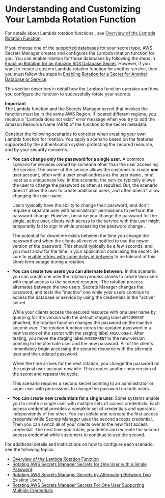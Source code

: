 # Understanding and Customizing Your Lambda Rotation Function<a name="rotating-secrets-lambda-function-customizing"></a>

For details about Lambda rotation functions , see [Overview of the Lambda Rotation Function](rotating-secrets-lambda-function-overview.md)\.

If you choose one of the [supported databases](intro.md#full-rotation-support) for your secret type, AWS Secrets Manager creates and configures the Lambda rotation function for you\. You can enable rotation for those databases by following the steps in [Enabling Rotation for an Amazon RDS Database Secret](enable-rotation-rds.md)\. However, if you want to create a custom Lambda rotation function for another service, then you must follow the steps in [Enabling Rotation for a Secret for Another Database or Service](enable-rotation-other.md)\.

This section describes in detail how the Lambda function operates and how you configure the function to successfully rotate your secrets\.

**Important**  
The Lambda function and the Secrets Manager secret that invokes the function must be in the same AWS Region\. If located different regions, you receive a "Lambda does not exist" error message when you try to add the Amazon Resource Name \(ARN\) of the function to the secret metadata\.

Consider the following scenarios to consider when creating your own Lambda function for rotation\. You apply a scenario based on the features supported by the authentication system protecting the secured resource, and by your security concerns\.
+ **You can change only the password for a single user\.** A common scenario for services owned by someone other than the user accessing the service\. The owner of the service allows the customer to create ***one*** user account, often with a user email address as the user name , or at least as a uniqueness key\. In this scenario, the service typically allows the user to change the password as often as required\. But, the scenario doesn't allow the user to create additional users, and often doesn't allow changing the user name\. 

  Users typically have the ability to change their password, and don't require a separate user with administrator permissions to perform the password change\. However, because you change the password for the single, active user, clients with access to the service with this user might temporarily fail to sign in while processing the password change \. 

  The potential for downtime exists between the time you change the password and when the clients all receive notified to use the newer version of the password\. This should typically be a few seconds, and you must allow for the time in your application code using the secret\. Be sure to [enable retries with some delay in between](http://aws.amazon.com/blogs/architecture/exponential-backoff-and-jitter/) to be tolerant of this short\-term outage during a rotation\.
+ **You can create two users you can alternate between\.** In this scenario, you can create one user the rotation process clones to create two users with equal access to the secured resource\. The rotation process alternates between the two users\. Secrets Manager changes the password, and tests the "inactive" one while your users continue to access the database or service by using the credentials in the "active" secret\. 

  While your clients access the secured resource with one user name by querying for the version with the default staging label `AWSCURRENT` attached, the rotation function changes the password on the inactive second user\. The rotation function stores the updated password in a new version of the secret with the staging label `AWSCURRENT`\. After testing, you move the staging label `AWSCURRENT` to the new version pointing to the alternate user and the new password\. All of the clients immediately begin accessing the secured resource with the alternate user and the updated password\. 

  When the time arrives for the next rotation, you change the password on the original user account now idle\. This creates another new version of the secret and repeats the cycle\.

  This scenario requires a second secret pointing to an administrator or super user with permissions to change the password on both users\.
+ **You can create new credentials for a single user\.** Some systems enable you to create a single user with multiple sets of access credentials\. Each access credential provides a complete set of credentials and operates independently of the other\. You can delete and recreate the first access credential while Secrets Manager uses the second access credential\. Then you can switch all of your clients over to the new first access credential\. The next time you rotate, you delete and recreate the second access credential while customers to continue to use the second\. 

For additional details and instructions on how to configure each scenario, see the following topics:
+ [Overview of the Lambda Rotation Function](rotating-secrets-lambda-function-overview.md)
+ [Rotating AWS Secrets Manager Secrets for One User with a Single Password](rotating-secrets-one-user-one-password.md)
+ [Rotating AWS Secrets Manager Secrets by Alternating Between Two Existing Users](rotating-secrets-two-users.md)
+ [Rotating AWS Secrets Manager Secrets For One User Supporting Multiple Credentials](rotating-secrets-one-user-multiple-passwords.md)